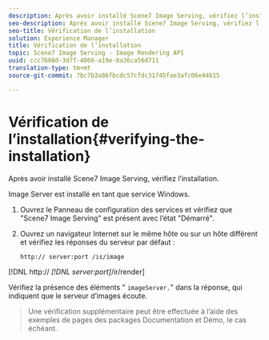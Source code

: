 ```yaml
---
description: Après avoir installé Scene7 Image Serving, vérifiez l’installation.
seo-description: Après avoir installé Scene7 Image Serving, vérifiez l’installation.
seo-title: Vérification de l’installation
solution: Experience Manager
title: Vérification de l’installation
topic: Scene7 Image Serving - Image Rendering API
uuid: ccc7688d-3d7f-4066-a19e-8a36ca56d711
translation-type: tm+mt
source-git-commit: 7bc7b3a86fbcdc57cfdc31745fae3afc06e44b15

---
```



# Vérification de l’installation{#verifying-the-installation}

Après avoir installé Scene7 Image Serving, vérifiez l’installation.

Image Server est installé en tant que service Windows.

1. Ouvrez le Panneau de configuration des services et vérifiez que &quot;Scene7 Image Serving&quot; est présent avec l’état &quot;Démarré&quot;.
1. Ouvrez un navigateur Internet sur le même hôte ou sur un hôte différent et vérifiez les réponses du serveur par défaut :

   `http:// server:port /is/image`

[!DNL http:// *[!DNL server:port]*/ir/render]

Vérifiez la présence des éléments &quot; `imageServer.`&quot; dans la réponse, qui indiquent que le serveur d’images écoute.
>Une vérification supplémentaire peut être effectuée à l’aide des exemples de pages des packages Documentation et Démo, le cas échéant.

